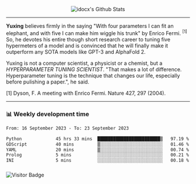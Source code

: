 <div align="center">
    <img align="center" src="https://github-readme-stats.vercel.app/api?username=idocx&show_icons=true&count_private=true&hide_border=true" alt="idocx's Github Stats"></img>
</div>

---

**Yuxing** believes firmly in the saying "With four parameters I can fit an elephant, and with five I can make him wiggle his trunk" by Enrico Fermi. <sup>[1]</sup> So, he devotes his entire though short research career to tuning five hypermeters of a model and is convinced that he will finally make it outperform any SOTA models like GPT-3 and AlphaFold 2.

Yuxing is not a computer scientist, a physicist or a chemist, but a *HYPERPARAMETER TUNING SCIENTIST*. "That makes a lot of difference. Hyperparameter tuning is the technique that changes our life, especially before pulishing a paper.", he said.

[1] Dyson, F. A meeting with Enrico Fermi. Nature 427, 297 (2004).


---

### 📊 Weekly development time
<!--START_SECTION:waka-->

```txt
From: 16 September 2023 - To: 23 September 2023

Python             45 hrs 33 mins  ████████████████████████▒   97.19 %
GDScript           40 mins         ▒░░░░░░░░░░░░░░░░░░░░░░░░   01.46 %
YAML               20 mins         ▒░░░░░░░░░░░░░░░░░░░░░░░░   00.74 %
Prolog             5 mins          ░░░░░░░░░░░░░░░░░░░░░░░░░   00.21 %
INI                5 mins          ░░░░░░░░░░░░░░░░░░░░░░░░░   00.18 %
```

<!--END_SECTION:waka-->

### 

![Visitor Badge](https://visitor-badge.laobi.icu/badge?page_id=idocx.idocx)